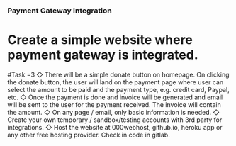 ### Payment Gateway Integration
# Create a simple website where payment gateway is integrated.
#Task =3 
◇ There will be a simple donate button on homepage. On clicking the donate button, the user will land on the payment page where user can select the amount to be paid and the payment type, e.g. credit card, Paypal, etc.
◇ Once the payment is done and invoice will be generated and email will be sent to the user for the payment received. The invoice will contain the amount.
◇ On any page / email, only basic information is needed.
◇ Create your own temporary / sandbox/testing accounts with 3rd party for integrations.
◇ Host the website at 000webhost, github.io, heroku app or any other free hosting provider. Check in code in gitlab.
